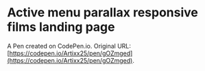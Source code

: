 # Active menu parallax responsive films landing page

A Pen created on CodePen.io. Original URL: [https://codepen.io/Artixx25/pen/gOZmged](https://codepen.io/Artixx25/pen/gOZmged).

